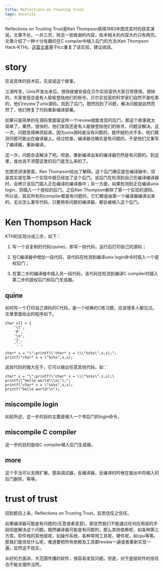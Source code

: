 ```yaml
---
title: Reflections on Trusting Trust
tags: security
---
```


Reflections on Trusting Trust是Ken Thompson获得1983年图灵奖时的获奖演说。文章不长，一共三页，除去一些致谢的内容，技术相关的内容大约只有两页。文章介绍了一种十分有趣的在C compiler中植入后门的方法(Ken Thompson Hack-KTH)。[这篇文章](https://ring0.me/2014/11/insert-backdoor-into-compiler/)基于tcc重复了该实验，建议阅读。

# story

在说具体的技术前，先说说这个故事。

江湖传言，Unix开发出来后，很快就被安装在贝尔实验室供大家日常使用。很快的，大家发现总是有人偷偷登陆他们的账号，贝尔实验室的科学家们自然不是吃素的，他们review了unix源码，找到了后门，既然找到了问题，解决问题就自然而然了，他们修复了代码重新编译部署。

如果只是简单的在源码里面留这样一个review就能发现的后门，那这个故事就太简单了。果然，很快的，他们发现还是有人能够登陆他们的账号，问题没解决。这一次，问题变得麻烦起来，因为unix源码是没有问题的，能怀疑的点不多，他们猜测问题可能出在编译器上。经过检查，编译器也确实是有问题的，于是他们又重写了编译器，重新编译。

这一次，问题总该解决了吧。但是，重新编译出来的编译器仍然是有问题的。到这里，谁也说不清楚这里的后门是怎么来的了。

在图灵讲演里面，Ken Thompson给出了解释。这个后门确实是在编译器中，但是其实是在第一个实现中就已经加了这个后门。该后门在检测到自己在编译编译器时，会拷贝该后门插入正在编译的编译器中；另一方面，如果检测到正在编译unix login，则插入一个提权的后门。之后Ken Thompson删除了第一个实现的源码。所以说，其实所有的compiler都是有问题的，它们都是由第一个编译器编译出来的，无论怎么重写代码，只要用有问题的编译器，都会被植入这个后门。

# Ken Thompson Hack

KTH的实现分成三步，如下：

1. 写一个自复制的代码(quine)，即写一段代码，运行后打印自己的源码；

2. 在C编译器中增加一段代码，该代码在检测到编译unix login命令时插入一个提权后门；

3. 在第二步的编译器中插入另一段代码，该代码在检测到编译C compiler时插入第二步的提权后门和后门生成器。

## quine

如何写一个打印自己源码的C代码，是一个经典的C练习题，应该很多人都见过。文章里面给出的程序如下。

```
char s[] = {
    '\t',
    '0',
    '\n',
    '}',
    '.',
```

```
char* s = "\";printf(\"char* s = \\\"%s%s\",s,s);";
printf("char* s = \"%s%s",s,s);
```

这段代码的强大在于，它可以输出任意其他代码，如：

```
char* s = "\";printf(\"char* s = \\\"%s%s\",s,s);\
printf(\"hello world!\\n\");";
printf("char* s = \"%s%s",s,s);
printf("hello world!\n");
```


## miscompile login

如前所述，这一步的目的主要是植入一个带后门的login命令。

## miscompile C compiler

这一步的目的是给C compiler植入后门生成器。

## more

这个手法可以无限扩展，感染调试器，反编译器，反编译的时候在输出中将植入的后门删除，等等。

# trust of trust

回到题目上来，Reflections on Trusting Trust，反思信任之信任。

如果编译器可能是有问题的(无意或者恶意)，那显然我们不能通过任何应用层的手段彻底解决这个问题。既然编译器可能是有问题的，那么其他依赖呢，如各种第三方库，软件栈的其他层呢，如操作系统，各种常用工具呢，硬件呢，如cpu等等。那我们能信任什么呢，难道要把所有依赖及工具都review一遍或者重新实现一遍，显然这不现实。

从好的方面讲，大范围传播的软件，很容易发现问题。但是，对于底层软件的信任也不能太理所当然。
